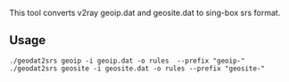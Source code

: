 This tool converts v2ray geoip.dat and geosite.dat to sing-box srs format.

## Usage
```shell
./geodat2srs geoip -i geoip.dat -o rules  --prefix "geoip-"
./geodat2srs geosite -i geosite.dat -o rules --prefix "geosite-"
```